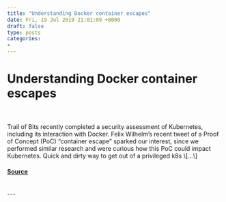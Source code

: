 ```yaml
---
title: "Understanding Docker container escapes"
date: Fri, 19 Jul 2019 21:01:09 +0000
draft: false
type: posts
categories: 
- 
---
```

# Understanding Docker container escapes

<br/>

<br/>
Trail of Bits recently completed a security assessment of Kubernetes, including its interaction with Docker. Felix Wilhelm’s recent tweet of a Proof of Concept (PoC) “container escape” sparked our interest, since we performed similar research and were curious how this PoC could impact Kubernetes. Quick and dirty way to get out of a privileged k8s \[…\]

#### [Source](https://blog.trailofbits.com/2019/07/19/understanding-docker-container-escapes/)

<br/>
---
